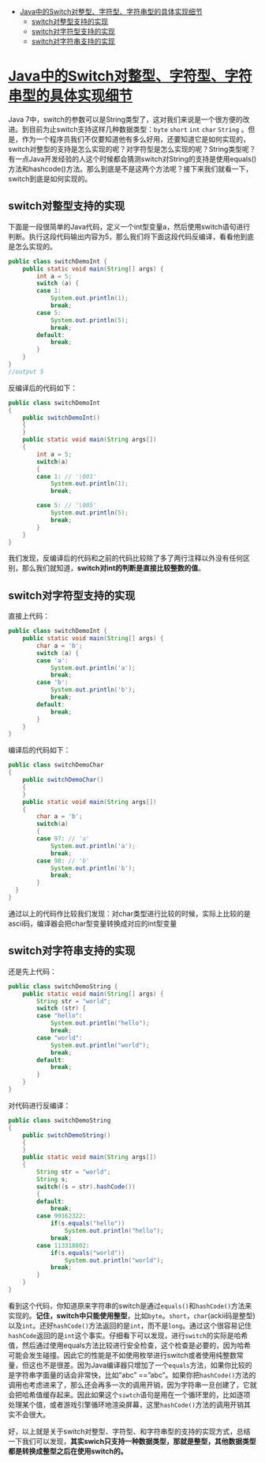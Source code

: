 <!--ts-->
   * [<a href="https://www.hollischuang.com/archives/61" rel="nofollow">Java中的Switch对整型、字符型、字符串型的具体实现细节</a>](#java中的switch对整型字符型字符串型的具体实现细节)
      * [switch对整型支持的实现](#switch对整型支持的实现)
      * [switch对字符型支持的实现](#switch对字符型支持的实现)
      * [switch对字符串支持的实现](#switch对字符串支持的实现)

<!-- Added by: anapodoton, at: Sat Feb 15 21:52:05 CST 2020 -->

<!--te-->

#  [Java中的Switch对整型、字符型、字符串型的具体实现细节](https://www.hollischuang.com/archives/61)

Java 7中，switch的参数可以是String类型了，这对我们来说是一个很方便的改进。到目前为止switch支持这样几种数据类型：`byte` `short` `int` `char` `String` 。但是，作为一个程序员我们不仅要知道他有多么好用，还要知道它是如何实现的，switch对整型的支持是怎么实现的呢？对字符型是怎么实现的呢？String类型呢？有一点Java开发经验的人这个时候都会猜测switch对String的支持是使用equals()方法和hashcode()方法。那么到底是不是这两个方法呢？接下来我们就看一下，switch到底是如何实现的。

##  switch对整型支持的实现

下面是一段很简单的Java代码，定义一个int型变量a，然后使用switch语句进行判断。执行这段代码输出内容为5，那么我们将下面这段代码反编译，看看他到底是怎么实现的。

```java
public class switchDemoInt {
    public static void main(String[] args) {
        int a = 5;
        switch (a) {
        case 1:
            System.out.println(1);
            break;
        case 5:
            System.out.println(5);
            break;
        default:
            break;
        }
    }
}
//output 5
```

反编译后的代码如下：

```java
public class switchDemoInt
{
    public switchDemoInt()
    {
    }
    public static void main(String args[])
    {
        int a = 5;
        switch(a)
        {
        case 1: // '\001'
            System.out.println(1);
            break;

        case 5: // '\005'
            System.out.println(5);
            break;
        }
    }
}
```

我们发现，反编译后的代码和之前的代码比较除了多了两行注释以外没有任何区别，那么我们就知道，**switch对int的判断是直接比较整数的值**。

## switch对字符型支持的实现

直接上代码：

```java
public class switchDemoInt {
    public static void main(String[] args) {
        char a = 'b';
        switch (a) {
        case 'a':
            System.out.println('a');
            break;
        case 'b':
            System.out.println('b');
            break;
        default:
            break;
        }
    }
}
```

编译后的代码如下： 

```java
public class switchDemoChar
{
    public switchDemoChar()
    {
    }
    public static void main(String args[])
    {
        char a = 'b';
        switch(a)
        {
        case 97: // 'a'
            System.out.println('a');
            break;
        case 98: // 'b'
            System.out.println('b');
            break;
        }
  }
}
```

通过以上的代码作比较我们发现：对char类型进行比较的时候，实际上比较的是ascii码，编译器会把char型变量转换成对应的int型变量

##  switch对字符串支持的实现

还是先上代码：

```java
public class switchDemoString {
    public static void main(String[] args) {
        String str = "world";
        switch (str) {
        case "hello":
            System.out.println("hello");
            break;
        case "world":
            System.out.println("world");
            break;
        default:
            break;
        }
    }
}
```

对代码进行反编译：

```java
public class switchDemoString
{
    public switchDemoString()
    {
    }
    public static void main(String args[])
    {
        String str = "world";
        String s;
        switch((s = str).hashCode())
        {
        default:
            break;
        case 99162322:
            if(s.equals("hello"))
                System.out.println("hello");
            break;
        case 113318802:
            if(s.equals("world"))
                System.out.println("world");
            break;
        }
    }
}
```

看到这个代码，你知道原来字符串的switch是通过`equals()`和`hashCode()`方法来实现的。**记住，switch中只能使用整型**，比如`byte`。`short`，`char`(ackii码是整型)以及`int`。还好`hashCode()`方法返回的是`int`，而不是`long`。通过这个很容易记住`hashCode`返回的是`int`这个事实。仔细看下可以发现，进行`switch`的实际是哈希值，然后通过使用equals方法比较进行安全检查，这个检查是必要的，因为哈希可能会发生碰撞。因此它的性能是不如使用枚举进行switch或者使用纯整数常量，但这也不是很差。因为Java编译器只增加了一个`equals`方法，如果你比较的是字符串字面量的话会非常快，比如”abc” ==”abc”。如果你把`hashCode()`方法的调用也考虑进来了，那么还会再多一次的调用开销，因为字符串一旦创建了，它就会把哈希值缓存起来。因此如果这个`siwtch`语句是用在一个循环里的，比如逐项处理某个值，或者游戏引擎循环地渲染屏幕，这里`hashCode()`方法的调用开销其实不会很大。

好，以上就是关于switch对整型、字符型、和字符串型的支持的实现方式，总结一下我们可以发现，**其实swich只支持一种数据类型，那就是整型，其他数据类型都是转换成整型之后在使用switch的。**
